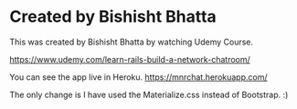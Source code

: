# Created by Bishisht Bhatta
This was created by Bishisht Bhatta by watching Udemy Course. 

https://www.udemy.com/learn-rails-build-a-network-chatroom/

You can see the app live in Heroku.  https://mnrchat.herokuapp.com/


The only change is I have used the Materialize.css instead of Bootstrap. :)